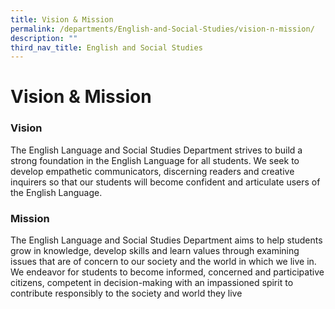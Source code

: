 ```yaml
---
title: Vision & Mission
permalink: /departments/English-and-Social-Studies/vision-n-mission/
description: ""
third_nav_title: English and Social Studies
---
```

# Vision & Mission 

### Vision
  
The English Language and Social Studies Department strives to build a strong foundation in the English Language for all students. We seek to develop empathetic communicators, discerning readers and creative inquirers so that our students will become confident and articulate users of the English Language.  
  

### Mission

The English Language and Social Studies Department aims to help students grow in knowledge, develop skills and learn values through examining issues that are of concern to our society and the world in which we live in. We endeavor for students to become informed, concerned and participative citizens, competent in decision-making with an impassioned spirit to contribute responsibly to the society and world they live